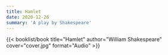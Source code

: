 ```yaml
---
title: Hamlet
date: 2020-12-26
summary: 'A play by Shakespeare'
---
```


{{< booklist/book
title="Hamlet"
author="William Shakespeare"
cover="cover.jpg"
format="Audio" >}}
